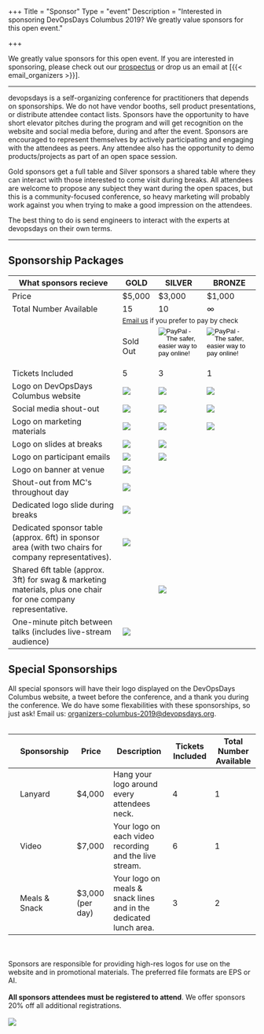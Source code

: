 +++
Title = "Sponsor"
Type = "event"
Description = "Interested in sponsoring DevOpsDays Columbus 2019? We greatly value sponsors for this open event."


+++
<div class = "row">
<div class = "col-md-8 col-sm-12">
We greatly value sponsors for this open event.  If you are interested in sponsoring, please check out our <a href="https://docs.google.com/presentation/d/1TxnL6EMcEjuruwyCldL5b3RYybg_p2waPC9T9SQK4FI" target="_blank">prospectus</a> or drop us an email at [{{< email_organizers >}}].

<hr>
<p>
devopsdays is a self-organizing conference for practitioners that depends on sponsorships. We do not have vendor booths, sell product presentations, or distribute attendee contact lists. Sponsors have the opportunity to have short elevator pitches during the program and will get recognition on the website and social media before, during and after the event. Sponsors are encouraged to represent themselves by actively participating and engaging with the attendees as peers. Any attendee also has the opportunity to demo products/projects as part of an open space session.
</p>
<p>
Gold sponsors get a full table and Silver sponsors a shared table where they can interact with those interested to come visit during breaks. All attendees are welcome to propose any subject they want during the open spaces, but this is a community-focused conference, so heavy marketing will probably work against you when trying to make a good impression on the attendees.
</p>
<p>
The best thing to do is send engineers to interact with the experts at devopsdays on their own terms.
</p>

<hr/>

<h2>Sponsorship Packages</h2>

<table class="table table-bordered table-hover">
  <thead>
    <tr>
      <th scope="col">What sponsors recieve</th>
      <th scope="col">GOLD</th>
      <th scope="col">SILVER</th>
      <th scope="col">BRONZE</th>
    </tr>
  </thead>
  <tbody>
    <tr>
      <td>Price</td>
      <td>$5,000</td>
      <td>$3,000</td>
      <td>$1,000</td>
    </tr>
    <tr>
      <td>Total Number Available</td>
      <td>15</td>
      <td>10</td>
      <td>∞</td>
    </tr>
    <tr>
      <td></td>
      <td colspan="3"><small>
      <a href="mailto:organizers-columbus-2019@devopsdays.org?subject=DevOpsDays%20Columbus%202019%20Sponsorship">Email us</a> if you prefer to pay by check
      </small></td>
    </tr>
    <tr>
      <td></td>
      <td>
        <!-- gold Paypal button  -->
        Sold Out
      </td>
      <td>
        <!-- silver Paypal button  -->
        <form action="https://www.paypal.com/cgi-bin/webscr" method="post" target="_top">
          <input type="hidden" name="cmd" value="_s-xclick">
          <input type="hidden" name="hosted_button_id" value="7KRQ4GVQFGUJY">
          <input type="image" src="https://www.paypalobjects.com/en_US/i/btn/btn_paynow_LG.gif" border="0" name="submit" alt="PayPal - The safer, easier way to pay online!">
          <img alt="" border="0" src="https://www.paypalobjects.com/en_US/i/scr/pixel.gif" width="1" height="1">
        </form>
        <!-- <a href="mailto:organizers-columbus-2019@devopsdays.org?subject=Interested%20in%20Sponsoring%20DevOpsDays%20Columbus%202019">Contact us</a> -->
      </td>
      <td>
        <!-- bronze Paypal button  -->
        <form action="https://www.paypal.com/cgi-bin/webscr" method="post" target="_top">
          <input type="hidden" name="cmd" value="_s-xclick">
          <input type="hidden" name="hosted_button_id" value="CZB438P34F8PJ">
          <input type="image" src="https://www.paypalobjects.com/en_US/i/btn/btn_paynow_LG.gif" border="0" name="submit" alt="PayPal - The safer, easier way to pay online!">
          <img alt="" border="0" src="https://www.paypalobjects.com/en_US/i/scr/pixel.gif" width="1" height="1">
        </form>
      </td>
    </tr>
    <tr>
      <td>Tickets Included</td>
      <td>5</td>
      <td>3</td>
      <td>1</td>
    </tr>
    <tr>
      <td>Logo on DevOpsDays Columbus website</td>
      <td><img src = "/events/2019-columbus/colum-bus.png"></td>
      <td><img src = "/events/2019-columbus/colum-bus.png"></td>
      <td><img src = "/events/2019-columbus/colum-bus.png"></td>
    </tr>
    <tr>
      <td>Social media shout-out</td>
      <td><img src = "/events/2019-columbus/colum-bus.png"></td>
      <td><img src = "/events/2019-columbus/colum-bus.png"></td>
      <td><img src = "/events/2019-columbus/colum-bus.png"></td>
    </tr>
    <tr>
      <td>Logo on marketing materials</td>
      <td><img src = "/events/2019-columbus/colum-bus.png"></td>
      <td><img src = "/events/2019-columbus/colum-bus.png"></td>
      <td><img src = "/events/2019-columbus/colum-bus.png"></td>
    </tr>
    <tr>
      <td>Logo on slides at breaks</td>
      <td><img src = "/events/2019-columbus/colum-bus.png"></td>
      <td><img src = "/events/2019-columbus/colum-bus.png"></td>
      <td></td>
    </tr>
    <tr>
      <td>Logo on participant emails</td>
      <td><img src = "/events/2019-columbus/colum-bus.png"></td>
      <td><img src = "/events/2019-columbus/colum-bus.png"></td>
      <td></td>
    </tr>
    <tr>
      <td>Logo on banner at venue</td>
      <td><img src = "/events/2019-columbus/colum-bus.png"></td>
      <td></td>
      <td></td>
    </tr>
    <tr>
      <td>Shout-out from MC's throughout day</td>
      <td><img src = "/events/2019-columbus/colum-bus.png"></td>
      <td></td>
      <td></td>
    </tr>
    <tr>
      <td>Dedicated logo slide during breaks</td>
      <td><img src = "/events/2019-columbus/colum-bus.png"></td>
      <td></td>
      <td></td>
    </tr>
    <tr>
      <td>Dedicated sponsor table (approx. 6ft) in sponsor area (with two chairs for company representatives).</td>
      <td><img src = "/events/2019-columbus/colum-bus.png"></td>
      <td></td>
      <td></td>
    </tr>
    <tr>
      <td>Shared 6ft table (approx. 3ft) for swag & marketing materials, plus one chair for one company representative.</td>
      <td></td>
      <td><img src = "/events/2019-columbus/colum-bus.png"></td>
      <td></td>
    </tr>
    <tr>
      <td>One-minute pitch between talks (includes live-stream audience)</td>
      <td><img src = "/events/2019-columbus/colum-bus.png"></td>
      <td></td>
      <td></td>
    </tr>
  </tbody>
</table>

<h2>Special Sponsorships</h2>

All special sponsors will have their logo displayed on the DevOpsDays Columbus website, a tweet before the conference, and a thank you during the conference. We do have some flexabilities with these sponsorships, so just ask! Email us: <a href="mailto:organizers-columbus-2019@devopsdays.org">organizers-columbus-2019@devopsdays.org</a>.
<br/><br/>

<table class="table table-bordered table-hover">
  <thead>
    <tr>
      <th scope="col"></th>
      <th scope="col">Sponsorship</th>
      <th scope="col">Price</th>
      <th scope="col">Description</th>
      <th scope="col">Tickets Included</th>
      <th scope="col">Total Number Available</th>
    </tr>
  </thead>
  <tbody>
    <tr>
      <td align="center"><i class="fa fa-pencil-square-o fa-4x"></i></td>
      <td>Lanyard</td>
      <td>$4,000</td>
      <td>Hang your logo around every attendees neck.</td>
      <td>4</td>
      <td>1</td>
    </tr>
    <tr>
      <td align="center"><i class="fa fa-video-camera fa-4x"></i></td>
      <td>Video</td>
      <td>$7,000</td>
      <td>Your logo on each video recording and the live stream.</td>
      <td>6</td>
      <td>1</td>
    </tr>
    <tr>
      <td align="center"><i class="fa fa-cutlery fa-4x"></i></td>
      <td>Meals & Snack</td>
      <td>$3,000 (per day)</td>
      <td>Your logo on meals & snack lines and in the dedicated lunch area.</td>
      <td>3</td>
      <td>2</td>
    </tr>
  </tbody>
</table>

<div class = "row">
<div class = "col-12">
  <br/>
  <br/>
  Sponsors are responsible for providing high-res logos for use on the website and in promotional materials.  The preferred file formats are EPS or AI.
  <br/><br/>
  <b>All sponsors attendees must be registered to attend</b>. We offer sponsors 20% off all additional registrations.
<br><br>
</div>
</div>
</div>
<div class = "col-md-4 col-sm-12">
<a href = "https://docs.google.com/presentation/d/1TxnL6EMcEjuruwyCldL5b3RYybg_p2waPC9T9SQK4FI" target="_blank"><img src = "/events/2019-columbus/2019_Columbus_Promo_Flyer.png" class="img-fluid""></a>
</div>
</div>
